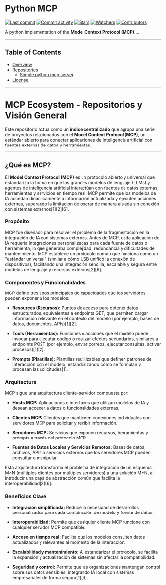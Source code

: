 # Python MCP

[![Last commit](https://img.shields.io/github/last-commit/rb58853/python-mcp.svg?style=flat)](https://github.com/rb58853/python-mcp/commits)
[![Commit activity](https://img.shields.io/github/commit-activity/m/rb58853/python-mcp)](https://github.com/rb58853/python-mcp/commits)
[![Stars](https://img.shields.io/github/stars/rb58853/python-mcp?style=flat&logo=github)](https://github.com/rb58853/python-mcp/stargazers)
[![Watchers](https://img.shields.io/github/watchers/rb58853/python-mcp?style=flat&logo=github)](https://github.com/rb58853/python-mcp)
[![Contributors](https://img.shields.io/github/contributors/rb58853/python-mcp)](https://github.com/rb58853/python-mcp/graphs/contributors)


A python implementation of the **Model Context Protocol (MCP)**....

---

## Table of Contents

* [Overview](#overview)
* [Repositories](#repositories)
  * [Simple python mcp server](#simple-python-mcp-server)
* [License](#license)

---

# MCP Ecosystem - Repositorios y Visión General

Este repositorio actúa como un **índice centralizado** que agrupa una serie de proyectos relacionados con el **Model Context Protocol (MCP)**, un estándar abierto para conectar aplicaciones de inteligencia artificial con fuentes externas de datos y herramientas.

---
## ¿Qué es MCP?

El **Model Context Protocol (MCP)** es un protocolo abierto y universal que estandariza la forma en que los grandes modelos de lenguaje (LLMs) y agentes de inteligencia artificial interactúan con fuentes de datos externas, herramientas y servicios en tiempo real. MCP permite que los modelos de IA accedan dinámicamente a información actualizada y ejecuten acciones externas, superando la limitación de operar de manera aislada sin conexión con sistemas externos[1][2][6].

### Propósito

MCP fue diseñado para resolver el problema de la fragmentación en la integración de IA con sistemas externos. Antes de MCP, cada aplicación de IA requería integraciones personalizadas para cada fuente de datos o herramienta, lo que generaba complejidad, redundancia y dificultades de mantenimiento. MCP establece un protocolo común que funciona como un "estándar universal" (similar a cómo USB unificó la conexión de dispositivos), facilitando una integración sencilla, escalable y segura entre modelos de lenguaje y recursos externos[2][6].

### Componentes y Funcionalidades

MCP define tres tipos principales de capacidades que los servidores pueden exponer a los modelos:

- **Resources (Recursos):** Puntos de acceso para obtener datos estructurados, equivalentes a endpoints GET, que permiten cargar información relevante en el contexto del modelo (por ejemplo, bases de datos, documentos, APIs)[1][2].

- **Tools (Herramientas):** Funciones o acciones que el modelo puede invocar para ejecutar código o realizar efectos secundarios, similares a endpoints POST (por ejemplo, enviar correos, ejecutar consultas, activar procesos)[1][2].

- **Prompts (Plantillas):** Plantillas reutilizables que definen patrones de interacción con el modelo, estandarizando cómo se formulan y procesan las solicitudes[1].

### Arquitectura

MCP sigue una arquitectura cliente-servidor compuesta por:

- **Hosts MCP:** Aplicaciones o interfaces que utilizan modelos de IA y desean acceder a datos o funcionalidades externas.

- **Clientes MCP:** Clientes que mantienen conexiones individuales con servidores MCP para solicitar y recibir información.

- **Servidores MCP:** Servicios que exponen recursos, herramientas y prompts a través del protocolo MCP.

- **Fuentes de Datos Locales y Servicios Remotos:** Bases de datos, archivos, APIs o servicios externos que los servidores MCP pueden consultar o manipular.

Esta arquitectura transforma el problema de integración de un esquema M×N (múltiples clientes por múltiples servidores) a una solución M+N, al introducir una capa de abstracción común que facilita la interoperabilidad[2][6].

### Beneficios Clave

- **Integración simplificada:** Reduce la necesidad de desarrollos personalizados para cada combinación de modelo y fuente de datos.

- **Interoperabilidad:** Permite que cualquier cliente MCP funcione con cualquier servidor MCP compatible.

- **Acceso en tiempo real:** Facilita que los modelos consulten datos actualizados y relevantes al momento de la interacción.

- **Escalabilidad y mantenimiento:** Al estandarizar el protocolo, se facilita la expansión y actualización de sistemas sin afectar la compatibilidad.

- **Seguridad y control:** Permite que las organizaciones mantengan control sobre sus datos sensibles, integrando IA local con sistemas empresariales de forma segura[1][6].

